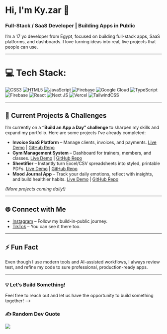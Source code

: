 # Hi, I'm Ky.zar 👋
### Full-Stack / SaaS Developer | Building Apps in Public

I’m a 17 yo developer from Egypt, focused on building full-stack apps, SaaS platforms, and dashboards. I love turning ideas into real, live projects that people can use.

---

# 💻 Tech Stack:
![CSS3](https://img.shields.io/badge/css3-%231572B6.svg?style=for-the-badge&logo=css3&logoColor=white) ![HTML5](https://img.shields.io/badge/html5-%23E34F26.svg?style=for-the-badge&logo=html5&logoColor=white) ![JavaScript](https://img.shields.io/badge/javascript-%23323330.svg?style=for-the-badge&logo=javascript&logoColor=%23F7DF1E) ![Firebase](https://img.shields.io/badge/firebase-%23039BE5.svg?style=for-the-badge&logo=firebase) ![Google Cloud](https://img.shields.io/badge/GoogleCloud-%234285F4.svg?style=for-the-badge&logo=google-cloud&logoColor=white) ![TypeScript](https://img.shields.io/badge/typescript-%23007ACC.svg?style=for-the-badge&logo=typescript&logoColor=white) ![Firebase](https://img.shields.io/badge/firebase-a08021?style=for-the-badge&logo=firebase&logoColor=ffcd34) ![React](https://img.shields.io/badge/react-%2320232a.svg?style=for-the-badge&logo=react&logoColor=%2361DAFB) ![Next JS](https://img.shields.io/badge/Next-black?style=for-the-badge&logo=next.js&logoColor=white) ![Vercel](https://img.shields.io/badge/vercel-%23000000.svg?style=for-the-badge&logo=vercel&logoColor=white) ![TailwindCSS](https://img.shields.io/badge/tailwindcss-%2338B2AC.svg?style=for-the-badge&logo=tailwind-css&logoColor=white)

---

## 🚀 Current Projects & Challenges
I’m currently on a **“Build an App a Day” challenge** to sharpen my skills and expand my portfolio. Here are some projects I’ve already completed:  

- **Invoice SaaS Platform** – Manage clients, invoices, and payments. [Live Demo](https://quickbill-flax.vercel.app/) | [GitHub Repo](https://github.com/Ky-zar/quickbill)  
- **Gym Management System** – Dashboard for trainers, members, and classes. [Live Demo](https://flex-fit-navy.vercel.app/) | [GitHub Repo](https://github.com/Ky-zar/FlexFit)
- **Sheetifier** – Instantly turn Excel/CSV spreadsheets into styled, printable PDFs. [Live Demo](https://sheetifier.vercel.app/) | [GitHub Repo](https://github.com/Ky-zar/sheetifier)
- **Mood Journal App** – Track your daily emotions, reflect with insights, and build healthier habits. [Live Demo](https://mood-bloom-eight.vercel.app/) | [GitHub Repo](https://github.com/Ky-zar/mood-bloom)


*(More projects coming daily!)*

---

## 🌐 Connect with Me
- [Instagram](https://www.instagram.com/truekyzar?igsh=MW1kZ2NsdnFvMDI3Zw==) – Follow my build-in-public journey.
- [TikTok](http://tiktok.com/@truekyzar) – You can see it there too.

---

## ⚡ Fun Fact
Even though I use modern tools and AI-assisted workflows, I always review test, and refine my code to sure professional, production-ready apps.

---

### 💡 Let’s Build Something!
Feel free to reach out and let us have the opportunity to build something together!
-->

### ✍️ Random Dev Quote
![](https://quotes-github-readme.vercel.app/api?type=vetical&theme=dark)
